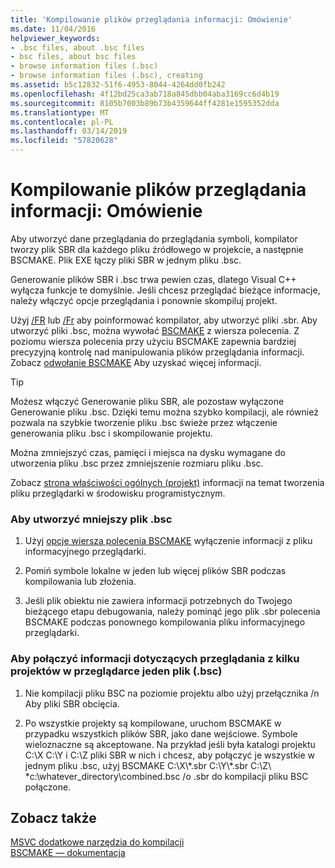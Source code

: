 ```yaml
---
title: 'Kompilowanie plików przeglądania informacji: Omówienie'
ms.date: 11/04/2016
helpviewer_keywords:
- .bsc files, about .bsc files
- bsc files, about bsc files
- browse information files (.bsc)
- browse information files (.bsc), creating
ms.assetid: b5c12832-51f6-4953-8044-4264dd0fb242
ms.openlocfilehash: 4f12bd25ca3ab718a845dbb04aba3169cc6d4b19
ms.sourcegitcommit: 8105b7003b89b73b4359644ff4281e1595352dda
ms.translationtype: MT
ms.contentlocale: pl-PL
ms.lasthandoff: 03/14/2019
ms.locfileid: "57820628"
---
```

# <a name="building-browse-information-files-overview"></a>Kompilowanie plików przeglądania informacji: Omówienie

Aby utworzyć dane przeglądania do przeglądania symboli, kompilator tworzy plik SBR dla każdego pliku źródłowego w projekcie, a następnie BSCMAKE. Plik EXE łączy pliki SBR w jednym pliku .bsc.

Generowanie plików SBR i .bsc trwa pewien czas, dlatego Visual C++ wyłącza funkcje te domyślnie. Jeśli chcesz przeglądać bieżące informacje, należy włączyć opcje przeglądania i ponownie skompiluj projekt.

Użyj [/FR](fr-fr-create-dot-sbr-file.md) lub [/Fr](fr-fr-create-dot-sbr-file.md) aby poinformować kompilator, aby utworzyć pliki .sbr. Aby utworzyć pliki .bsc, można wywołać [BSCMAKE](bscmake-command-line.md) z wiersza polecenia. Z poziomu wiersza polecenia przy użyciu BSCMAKE zapewnia bardziej precyzyjną kontrolę nad manipulowania plików przeglądania informacji. Zobacz [odwołanie BSCMAKE](bscmake-reference.md) Aby uzyskać więcej informacji.

> [!TIP]
>  Możesz włączyć Generowanie pliku SBR, ale pozostaw wyłączone Generowanie pliku .bsc. Dzięki temu można szybko kompilacji, ale również pozwala na szybkie tworzenie pliku .bsc świeże przez włączenie generowania pliku .bsc i skompilowanie projektu.

Można zmniejszyć czas, pamięci i miejsca na dysku wymagane do utworzenia pliku .bsc przez zmniejszenie rozmiaru pliku .bsc.

Zobacz [strona właściwości ogólnych (projekt)](general-property-page-project.md) informacji na temat tworzenia pliku przeglądarki w środowisku programistycznym.

### <a name="to-create-a-smaller-bsc-file"></a>Aby utworzyć mniejszy plik .bsc

1. Użyj [opcje wiersza polecenia BSCMAKE](bscmake-options.md) wyłączenie informacji z pliku informacyjnego przeglądarki.

1. Pomiń symbole lokalne w jeden lub więcej plików SBR podczas kompilowania lub złożenia.

1. Jeśli plik obiektu nie zawiera informacji potrzebnych do Twojego bieżącego etapu debugowania, należy pominąć jego plik .sbr polecenia BSCMAKE podczas ponownego kompilowania pliku informacyjnego przeglądarki.

### <a name="to-combine-the-browse-information-from-several-projects-into-one-browser-file-bsc"></a>Aby połączyć informacji dotyczących przeglądania z kilku projektów w przeglądarce jeden plik (.bsc)

1. Nie kompilacji pliku BSC na poziomie projektu albo użyj przełącznika /n Aby pliki SBR obcięcia.

1. Po wszystkie projekty są kompilowane, uruchom BSCMAKE w przypadku wszystkich plików SBR, jako dane wejściowe. Symbole wieloznaczne są akceptowane. Na przykład jeśli była katalogi projektu C:\X C:\Y i C:\Z pliki SBR w nich i chcesz, aby połączyć je wszystkie w jednym pliku .bsc, użyj BSCMAKE C:\X\\\*.sbr C:\Y\\\*.sbr C:\Z\\ \*c:\whatever_directory\combined.bsc /o .sbr do kompilacji pliku BSC połączone.

## <a name="see-also"></a>Zobacz także

[MSVC dodatkowe narzędzia do kompilacji](c-cpp-build-tools.md)<br/>
[BSCMAKE — dokumentacja](bscmake-reference.md)

